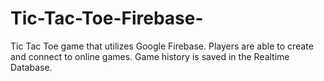 # Tic-Tac-Toe-Firebase-
Tic Tac Toe game that utilizes Google Firebase. Players are able to create and connect to online games. Game history is saved in the Realtime Database.
